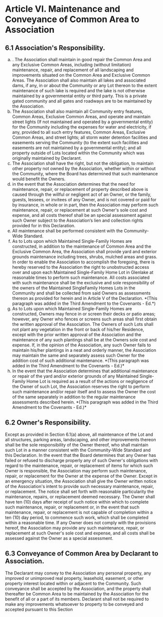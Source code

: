 # Article VI. Maintenance and Conveyance of Common Area to Association

## 6.1 Association's Responsibility.
<ol type="a"><li>. The Association shall maintain in good repair the Common Area and any Exclusive Common Areas, including (without limitation) maintenance, repair, and replacement of all landscaping and improvements situated on the Common Area and Exclusive Common Areas. The Association shall also maintain all lakes and associated dams, if any, in or about the Community or any Lot thereon to the extent maintenance of such lake is required and the lake is not otherwise maintained by a governmental entity or third party. This is a private gated community and all gates and roadways are to be maintained by the Association.</li>

<li>The Association shall also maintain all Community entry features, Common Areas, Exclusive Common Areas, and operate and maintain street lights (If not maintained and operated by a governmental entity) for the Community including the expenses for water and electricity, if any, provided to all such entry features, Common Areas, Exclusive Common Areas, and street lights; all storm water detention facilities and easements serving the Community (to the extent such facilities and easements are not maintained by a governmental entity); and all property outside of Lots located within the Community which was originally maintained by Declarant.</li>

<li>The Association shall have the right, but not the obligation, to maintain other property not owned by the Association, whether within or without the Community, where the Board has determined that such maintenance would benefit the Owners.
<li>in the event that the Association determines that the need for maintenance, repair, or replacement of property described above is caused through the willful or negligent act of an Owner, or the family, guests, lessees, or invitees of any Owner, and is not covered or paid for by insurance, in whole or in part, then the Association may perform such maintenance, repair, or replacement at such Owner's sole cost and expense, and all costs thereof shall be an special assessment against such Owner subject to the Association‘s lien and collection rights provided for in this Declaration.</li>

<li>All maintenance shall be performed consistent with the Community-Wide Standard.</li>

<li>As to Lots upon which Maintained Single-Family Homes are constructed, in addition to the maintenance of Common Area and the Exclusive Common Area, the Association shall provide yard and exterior grounds maintenance including trees, shrubs, mulched areas and grass. In order to enable the Association to accomplish the foregoing, there is hereby reserved to the Association the right to unobstructed access over and upon each Maintained Single-Family Home Lot in Glenlake at reasonable times to perform such maintenance. All costs associated with such maintenance shall be the exclusive and sole responsibility of the owners of the Maintained SingleFamily Homes Lots in the Community and shall be collected from said Owners as assessments thereon as provided for herein and in Article V of the Declaration. *(This paragraph was added in the Third Amendment to the Covenants - Ed.*)</li>

<li>As to Lots upon which Maintained Single-Family Homes are constructed, Owners may fence in or screen their decks or patio areas; however, any Owner who fences or screens such areas shall first obtain the written approval of the Association. The Owners of such Lots shall not plant any vegetation in the front or back of his/her Residence, except with the prior written approval of the Association and the maintenance of any such plantings shall be at the Owners sole cost and expense. If, in the opinion of the Association, any such Owner fails to maintain his/her plantings in a neat and orderly manner, the Association may maintain the same and separately assess such Owner for the addition cost of such additional maintenance. *(This paragraph was added in the Third Amendment to the Covenants - Ed.)*</li>

<li>In the event that the Association determines that additional maintenance or repair of the yard and/or exterior grounds of any Maintained Single-Family Home Lot is required as a result of the actions or negligence of the Owner of such Lot, the Association reserves the right to perform such maintenance and/or repair itself and to assess the Owner the cost of the same separately in addition to the regular maintenance assessments described herein. *(This paragraph was added in the Third Amendment to the Covenants - Ed.)*</li>
</ol>

## 6.2 Owner's Responsibility.
Except as provided in Section 6.1(a) above, all maintenance of the Lot and all structures, parking areas, landscaping, and other improvements thereon shall be the sole responsibility of the Owner thereof, who shall maintain such Lot in a manner consistent with the Community-Wide Standard and this Declaration. In the event that the Board determines that any Owner has failed or refused to discharge properly any of such Owner's obligations with regard to the maintenance, repair, or replacement of items for which such Owner is responsible, the Association may perform such maintenance, repair, or replacement for the Owner at the expense of the Owner. Except in an emergency situation, the Association shall give the Owner written notice of the Association's intent to provide such necessary maintenance, repair, or replacement. The notice shall set forth with reasonable particularity the maintenance, repairs, or replacement deemed necessary. The Owner shall have ten (10) days after receipt of such notice within which to complete such maintenance, repair, or replacement or, in the event that such maintenance, repair, or replacement is not capable of completion within a ten (10) day period, to commence such work, which shall be completed within a reasonable time. If any Owner does not comply with the provisions hereof, the Association may provide any such maintenance, repair, or replacement at such Owner's sole cost and expense, and all costs shall be assessed against the Owner as a special assessment.

## 6.3 Conveyance of Common Area by Declarant to Association.
The Declarant may convey to the Association any personal property, any improved or unimproved real property, leasehold, easement, or other property interest located within or adjacent to the Community. Such conveyance shall be accepted by the Association, and the property shall thereafter be Common Area to be maintained by the Association for the benefit of all or a part of its members. Declarant shall not be required to make any improvements whatsoever to property to be conveyed and accepted pursuant to this Section 

